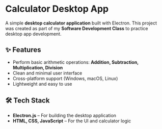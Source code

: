 # Calculator Desktop App  

A simple **desktop calculator application** built with Electron.
This project was created as part of my **Software Development Class** to practice desktop app development.  


## ✨ Features  
- Perform basic arithmetic operations: **Addition, Subtraction, Multiplication, Division**  
- Clean and minimal user interface  
- Cross-platform support (Windows, macOS, Linux)  
- Lightweight and easy to use  


## 🛠️ Tech Stack  
- **Electron.js** – For building the desktop application  
- **HTML, CSS, JavaScript** – For the UI and calculator logic  


